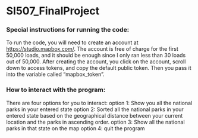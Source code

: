 # SI507_FinalProject

### Special instructions for running the code:

To run the code, you will need to create an account at https://studio.mapbox.com/. The account is free of charge for the first 50,000 loads, and it should be enough since I only ran less than 30 loads out of 50,000. After creating the account, you click on the account, scroll down to access tokens, and copy the default public token. Then you pass it into the variable called “mapbox_token”.

### How to interact with the program:

There are four options for you to interact:
option 1: Show you all the national parks in your entered state
option 2: Sorted all the national parks in your entered state based on the geographical distance between your current location and the parks in ascending order.
option 3: Show all the national parks in that state on the map
option 4: quit the program
